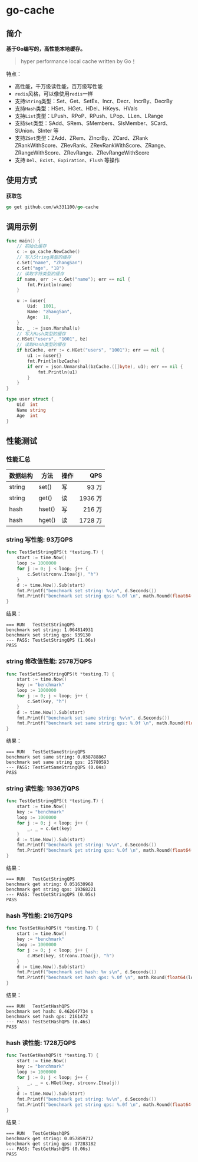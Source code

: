 # go-cache

## 简介

**基于Go编写的，高性能本地缓存。**

> hyper performance local cache written by Go！

特点：

- 高性能，千万级读性能，百万级写性能
- `redis`风格，可以像使用`redis`一样
- 支持`String`类型：Set、Get、SetEx、Incr、Decr、IncrBy、DecrBy
- 支持`Hash`类型：HSet、HGet、HDel、HKeys、HVals
- 支持`List`类型：LPush、RPoP、RPush、LPop、LLen、LRange
- 支持`Set`类型：SAdd、SRem、SMembers、SIsMember、SCard、SUnion、SInter 等
- 支持`ZSet`类型：ZAdd、ZRem、ZIncrBy、ZCard、ZRank ZRankWithScore、ZRevRank、ZRevRankWithScore、ZRange、ZRangeWithScore、ZRevRange、ZRevRangeWithScore
- 支持 `Del`、`Exist`、`Expiration`、`Flush` 等操作

## 使用方式
**获取包**
```go
go get github.com/wk331100/go-cache
```
## 调用示例
```go
func main() {
    // 初始化缓存
    c := go_cache.NewCache()
    // 写入String类型的缓存
    c.Set("name", "ZhangSan")
    c.Set("age", "18")
    // 读取字符类型的缓存
    if name, err := c.Get("name"); err == nil {
        fmt.Println(name)
    }

    u := &user{
        Uid:  1001,
        Name: "zhangSan",
        Age:  18,
    }
    bz, _ := json.Marshal(u)
    // 写入Hash类型的缓存
    c.HSet("users", "1001", bz)
    // 读取Hash类型的缓存
    if bzCache, err := c.HGet("users", "1001"); err == nil {
        u1 := &user{}
        fmt.Println(bzCache)
        if err = json.Unmarshal(bzCache.([]byte), u1); err == nil {
            fmt.Println(u1)
        }
    }
}

type user struct {
    Uid  int
    Name string
    Age  int
}
```


## 性能测试
### 性能汇总

| 数据结构  | 方法     | 操作 |    QPS |
|-------|--------|----|-------:|
| string | set()  | 写   |   93 万 |
| string | get()  | 读  | 1936 万 |
| hash   | hset() | 写  |  216 万 |
| hash   | hget() | 读  | 1728 万 |

### string 写性能: 93万QPS
```go
func TestSetStringQPS(t *testing.T) {
    start := time.Now()
    loop := 1000000
    for j := 0; j < loop; j++ {
        c.Set(strconv.Itoa(j), "h")
    }
    d := time.Now().Sub(start)
    fmt.Printf("benchmark set string: %v\n", d.Seconds())
    fmt.Printf("benchmark set string qps: %.0f \n", math.Round(float64(loop)/d.Seconds()))
}
```
结果：
```
=== RUN   TestSetStringQPS
benchmark set string: 1.064814931
benchmark set string qps: 939130 
--- PASS: TestSetStringQPS (1.06s)
PASS
```

### string 修改值性能: 2578万QPS
```go
func TestSetSameStringQPS(t *testing.T) {
    start := time.Now()
    key := "benchmark"
    loop := 1000000
    for j := 0; j < loop; j++ {
        c.Set(key, "h")
    }
    d := time.Now().Sub(start)
    fmt.Printf("benchmark set same string: %v\n", d.Seconds())
    fmt.Printf("benchmark set same string qps: %.0f \n", math.Round(float64(loop)/d.Seconds()))
}
```
结果：
```
=== RUN   TestSetSameStringQPS
benchmark set same string: 0.038788867
benchmark set same string qps: 25780593 
--- PASS: TestSetSameStringQPS (0.04s)
PASS
```

### string 读性能: 1936万QPS
```go
func TestGetStringQPS(t *testing.T) {
    start := time.Now()
    key := "benchmark"
    loop := 1000000
    for j := 0; j < loop; j++ {
        _, _ = c.Get(key)
    }
    d := time.Now().Sub(start)
    fmt.Printf("benchmark get string: %v\n", d.Seconds())
    fmt.Printf("benchmark get string qps: %.0f \n", math.Round(float64(loop)/d.Seconds()))
}
```
结果：
```
=== RUN   TestGetStringQPS
benchmark get string: 0.051630968
benchmark get string qps: 19368221 
--- PASS: TestGetStringQPS (0.05s)
PASS
```

### hash 写性能: 216万QPS
```go
func TestSetHashQPS(t *testing.T) {
    start := time.Now()
    key := "benchmark"
    loop := 1000000
    for j := 0; j < loop; j++ {
        c.HSet(key, strconv.Itoa(j), "h")
    }
    d := time.Now().Sub(start)
    fmt.Printf("benchmark set hash: %v s\n", d.Seconds())
    fmt.Printf("benchmark set hash qps: %.0f \n", math.Round(float64(loop)/d.Seconds()))
}
```
结果：
```
=== RUN   TestSetHashQPS
benchmark set hash: 0.462647734 s
benchmark set hash qps: 2161472 
--- PASS: TestSetHashQPS (0.46s)
PASS
```

### hash 读性能: 1728万QPS
```go
func TestGetHashQPS(t *testing.T) {
    start := time.Now()
    key := "benchmark"
    loop := 1000000
    for j := 0; j < loop; j++ {
        _, _ = c.HGet(key, strconv.Itoa(j))
    }
    d := time.Now().Sub(start)
    fmt.Printf("benchmark get string: %v\n", d.Seconds())
    fmt.Printf("benchmark get string qps: %.0f \n", math.Round(float64(loop)/d.Seconds()))
}
```
结果：
```
=== RUN   TestGetHashQPS
benchmark get string: 0.057859717
benchmark get string qps: 17283182 
--- PASS: TestGetHashQPS (0.06s)
PASS
```